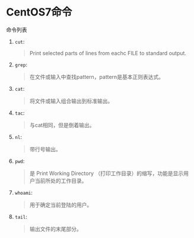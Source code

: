 # CentOS7命令

命令列表

1. `cut`: 

   > Print selected parts of lines from eachc FILE to standard output.

2. `grep`:

   > 在文件或输入中查找pattern，pattern是基本正则表达式。

3. `cat`:

   > 将文件或输入组合输出到标准输出。

4. `tac`:

   > 与cat相同，但是倒着输出。

5. `nl`:

   > 带行号输出。

6. `pwd`:

   > 是 Print Working Directory （打印工作目录）的缩写，功能是显示用户当前所处的工作目录。

7. `whoami`:

   > 用于确定当前登陆的用户。

8. `tail`:

   > 输出文件的末尾部分。

